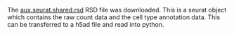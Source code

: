 The [aux.seurat.shared.rsd](https://cedars.app.box.com/s/1ks3eyzlpnjbrseefw3j4k7nx6p2ut02) RSD file was downloaded.
This is a seurat object which contains the raw count data and the cell type annotation data. This can be transferred to a h5ad file and read into python.

